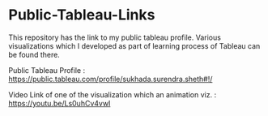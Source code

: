 # Public-Tableau-Links
This repository has the link to my public tableau profile. Various visualizations which I developed as part of learning process of Tableau can be found there.

Public Tableau Profile : 
https://public.tableau.com/profile/sukhada.surendra.sheth#!/

Video Link of one of the visualization which an animation viz. :
https://youtu.be/Ls0uhCv4vwI
